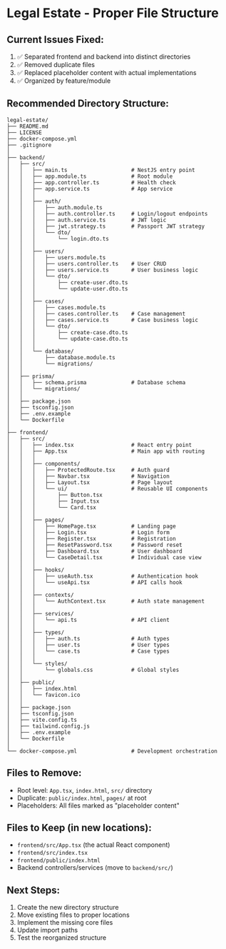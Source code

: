 # Legal Estate - Proper File Structure

## Current Issues Fixed:
1. ✅ Separated frontend and backend into distinct directories
2. ✅ Removed duplicate files
3. ✅ Replaced placeholder content with actual implementations
4. ✅ Organized by feature/module

## Recommended Directory Structure:

```
legal-estate/
├── README.md
├── LICENSE
├── docker-compose.yml
├── .gitignore
│
├── backend/
│   ├── src/
│   │   ├── main.ts                    # NestJS entry point
│   │   ├── app.module.ts              # Root module
│   │   ├── app.controller.ts          # Health check
│   │   ├── app.service.ts             # App service
│   │   │
│   │   ├── auth/
│   │   │   ├── auth.module.ts
│   │   │   ├── auth.controller.ts     # Login/logout endpoints
│   │   │   ├── auth.service.ts        # JWT logic
│   │   │   ├── jwt.strategy.ts        # Passport JWT strategy
│   │   │   └── dto/
│   │   │       └── login.dto.ts
│   │   │
│   │   ├── users/
│   │   │   ├── users.module.ts
│   │   │   ├── users.controller.ts    # User CRUD
│   │   │   ├── users.service.ts       # User business logic
│   │   │   └── dto/
│   │   │       ├── create-user.dto.ts
│   │   │       └── update-user.dto.ts
│   │   │
│   │   ├── cases/
│   │   │   ├── cases.module.ts
│   │   │   ├── cases.controller.ts    # Case management
│   │   │   ├── cases.service.ts       # Case business logic
│   │   │   └── dto/
│   │   │       ├── create-case.dto.ts
│   │   │       └── update-case.dto.ts
│   │   │
│   │   └── database/
│   │       ├── database.module.ts
│   │       └── migrations/
│   │
│   ├── prisma/
│   │   ├── schema.prisma              # Database schema
│   │   └── migrations/
│   │
│   ├── package.json
│   ├── tsconfig.json
│   ├── .env.example
│   └── Dockerfile
│
├── frontend/
│   ├── src/
│   │   ├── index.tsx                  # React entry point
│   │   ├── App.tsx                    # Main app with routing
│   │   │
│   │   ├── components/
│   │   │   ├── ProtectedRoute.tsx     # Auth guard
│   │   │   ├── Navbar.tsx             # Navigation
│   │   │   ├── Layout.tsx             # Page layout
│   │   │   └── ui/                    # Reusable UI components
│   │   │       ├── Button.tsx
│   │   │       ├── Input.tsx
│   │   │       └── Card.tsx
│   │   │
│   │   ├── pages/
│   │   │   ├── HomePage.tsx           # Landing page
│   │   │   ├── Login.tsx              # Login form
│   │   │   ├── Register.tsx           # Registration
│   │   │   ├── ResetPassword.tsx      # Password reset
│   │   │   ├── Dashboard.tsx          # User dashboard
│   │   │   └── CaseDetail.tsx         # Individual case view
│   │   │
│   │   ├── hooks/
│   │   │   ├── useAuth.tsx            # Authentication hook
│   │   │   └── useApi.tsx             # API calls hook
│   │   │
│   │   ├── contexts/
│   │   │   └── AuthContext.tsx        # Auth state management
│   │   │
│   │   ├── services/
│   │   │   └── api.ts                 # API client
│   │   │
│   │   ├── types/
│   │   │   ├── auth.ts                # Auth types
│   │   │   ├── user.ts                # User types
│   │   │   └── case.ts                # Case types
│   │   │
│   │   └── styles/
│   │       └── globals.css            # Global styles
│   │
│   ├── public/
│   │   ├── index.html
│   │   └── favicon.ico
│   │
│   ├── package.json
│   ├── tsconfig.json
│   ├── vite.config.ts
│   ├── tailwind.config.js
│   ├── .env.example
│   └── Dockerfile
│
└── docker-compose.yml                 # Development orchestration
```

## Files to Remove:
- Root level: `App.tsx`, `index.html`, `src/` directory
- Duplicate: `public/index.html`, `pages/` at root
- Placeholders: All files marked as "placeholder content"

## Files to Keep (in new locations):
- `frontend/src/App.tsx` (the actual React component)
- `frontend/src/index.tsx` 
- `frontend/public/index.html`
- Backend controllers/services (move to `backend/src/`)

## Next Steps:
1. Create the new directory structure
2. Move existing files to proper locations
3. Implement the missing core files
4. Update import paths
5. Test the reorganized structure